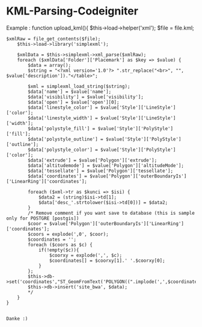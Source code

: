 # KML-Parsing-Codeigniter

Example : 
function upload_kml(){
    $this->load->helper('xml');
		$file = file.kml;
  		
  	$xmlRaw = file_get_contents($file);
		$this->load->library('simplexml');
		
		$xmlData = $this->simplexml->xml_parse($xmlRaw);
		foreach ($xmlData['Folder']['Placemark'] as $key => $value) {
			$data = array();
			$string = "<?xml version='1.0'?> ".str_replace("<br>", "", $value['description'])."</table>";

			$xml = simplexml_load_string($string);
			$data['name'] = $value['name'];
			$data['visibility'] = $value['visibility'];
			$data['open'] = $value['open'][0];
			$data['linestyle_color'] = $value['Style']['LineStyle']['color'];
			$data['linestyle_width'] = $value['Style']['LineStyle']['width'];
			$data['polystyle_fill'] = $value['Style']['PolyStyle']['fill'];
			$data['polystyle_outline'] = $value['Style']['PolyStyle']['outline'];
			$data['polystyle_color'] = $value['Style']['PolyStyle']['color'];
			$data['extrude'] = $value['Polygon']['extrude'];
			$data['altitudemode'] = $value['Polygon']['altitudeMode'];
			$data['tessellate'] = $value['Polygon']['tessellate'];
			$data['coordinates'] = $value['Polygon']['outerBoundaryIs']['LinearRing']['coordinates'];

			foreach ($xml->tr as $kunci => $isi) {
				$data2 = (string)$isi->td[1];
				$data['desc_'.strtolower($isi->td[0])] = $data2;
			}
			/* Remove comment if you want save to database (this is sample only for POSTGRE [postgis])
			$coor = $value['Polygon']['outerBoundaryIs']['LinearRing']['coordinates'];
			$coors = explode(',0', $coor);
			$coordinates = '';
			foreach ($coors as $c) {
				if(!empty($c)){
					$coorxy = explode(',', $c);
					$coordinates[] = $coorxy[1].' '.$coorxy[0];
				}
			};
			$this->db->set('coordinates',"ST_GeomFromText('POLYGON((".implode(',',$coordinates)."))',4326)",false);
			$this->db->insert('site_bwa', $data);
			*/
		}
	}
	
	
	Danke :)
